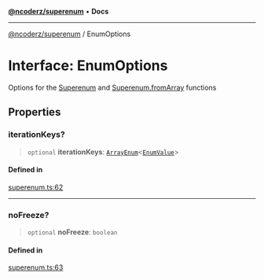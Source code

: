 [**@ncoderz/superenum**](../README.md) • **Docs**

***

[@ncoderz/superenum](../globals.md) / EnumOptions

# Interface: EnumOptions

Options for the [Superenum](Superenum.md) and [Superenum.fromArray](Superenum.md#fromArray) functions

## Properties

### iterationKeys?

> `optional` **iterationKeys**: [`ArrayEnum`](../type-aliases/ArrayEnum.md)\<[`EnumValue`](../type-aliases/EnumValue.md)\>

#### Defined in

[superenum.ts:62](https://github.com/ncoderz/superenum/blob/d33bc410e0367e18d55ed211c0ba0541eb217d41/src/superenum.ts#L62)

***

### noFreeze?

> `optional` **noFreeze**: `boolean`

#### Defined in

[superenum.ts:63](https://github.com/ncoderz/superenum/blob/d33bc410e0367e18d55ed211c0ba0541eb217d41/src/superenum.ts#L63)
